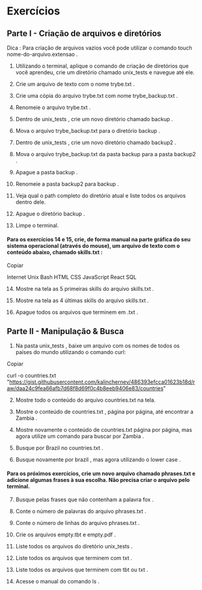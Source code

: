 # Exercícios


## Parte I - Criação de arquivos e diretórios

Dica : Para criação de arquivos vazios você pode utilizar o comando touch nome-do-arquivo.extensao .

1. Utilizando o terminal, aplique o comando de criação de diretórios que você aprendeu, crie um diretório chamado unix_tests e navegue até ele.

2. Crie um arquivo de texto com o nome trybe.txt .

3. Crie uma cópia do arquivo trybe.txt com nome trybe_backup.txt .

4. Renomeie o arquivo trybe.txt .

5. Dentro de unix_tests , crie um novo diretório chamado backup .

6. Mova o arquivo trybe_backup.txt para o diretório backup .

7. Dentro de unix_tests , crie um novo diretório chamado backup2 .

8. Mova o arquivo trybe_backup.txt da pasta backup para a pasta backup2 .

9. Apague a pasta backup .

10. Renomeie a pasta backup2 para backup .

11. Veja qual o path completo do diretório atual e liste todos os arquivos dentro dele.

12. Apague o diretório backup .

13. Limpe o terminal.

#### Para os exercícios 14 e 15, crie, de forma manual na parte gráfica do seu sistema operacional (através do mouse), um arquivo de texto com o conteúdo abaixo, chamado skills.txt :

Copiar

Internet
Unix
Bash
HTML
CSS
JavaScript
React
SQL

14. Mostre na tela as 5 primeiras skills do arquivo skills.txt .

15. Mostre na tela as 4 últimas skills do arquivo skills.txt .

16. Apague todos os arquivos que terminem em .txt .


## Parte II - Manipulação & Busca

1. Na pasta unix_tests , baixe um arquivo com os nomes de todos os países do mundo utilizando o comando curl:

Copiar

curl -o countries.txt "https://gist.githubusercontent.com/kalinchernev/486393efcca01623b18d/raw/daa24c9fea66afb7d68f8d69f0c4b8eeb9406e83/countries"

2. Mostre todo o conteúdo do arquivo countries.txt na tela.

3. Mostre o conteúdo de countries.txt , página por página, até encontrar a Zambia .

4. Mostre novamente o conteúdo de countries.txt página por página, mas agora utilize um comando para buscar por Zambia .

5. Busque por Brazil no countries.txt .

6. Busque novamente por brazil , mas agora utilizando o lower case .

#### Para os próximos exercícios, crie um novo arquivo chamado phrases.txt e adicione algumas frases à sua escolha. Não precisa criar o arquivo pelo terminal.

7. Busque pelas frases que não contenham a palavra fox .

8. Conte o número de palavras do arquivo phrases.txt .

9. Conte o número de linhas do arquivo phrases.txt .

10. Crie os arquivos empty.tbt e empty.pdf .

11. Liste todos os arquivos do diretório unix_tests .

12. Liste todos os arquivos que terminem com txt .

13. Liste todos os arquivos que terminem com tbt ou txt .

14. Acesse o manual do comando ls .
